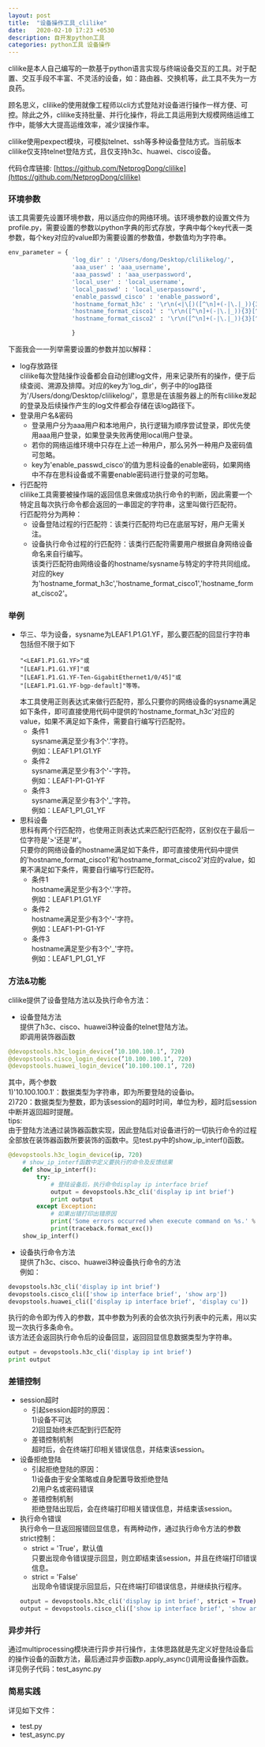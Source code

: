 ```yaml
---
layout: post
title:  "设备操作工具_clilike"
date:   2020-02-10 17:23 +0530
description: 自开发python工具
categories: python工具 设备操作 
---
```


clilike是本人自己编写的一款基于python语言实现与终端设备交互的工具。对于配置、交互手段不丰富、不灵活的设备，如：路由器、交换机等，此工具不失为一方良药。 

顾名思义，clilike的使用就像工程师以cli方式登陆对设备进行操作一样方便、可控。除此之外，clilike支持批量、并行化操作，将此工具运用到大规模网络运维工作中，能够大大提高运维效率，减少误操作率。

clilike使用pexpect模块，可模拟telnet、ssh等多种设备登陆方式。当前版本clilike仅支持telnet登陆方式，且仅支持h3c、huawei、cisco设备。  

代码仓库链接: [https://github.com/NetprogDong/clilike](https://github.com/NetprogDong/clilike)

### 环境参数

该工具需要先设置环境参数，用以适应你的网络环境。该环境参数的设置文件为profile.py，需要设置的参数以python字典的形式存放，字典中每个key代表一类参数，每个key对应的value即为需要设置的参数值，参数值均为字符串。

```python
env_parameter = {
                  'log_dir' : '/Users/dong/Desktop/clilikelog/',
                  'aaa_user' : 'aaa_username',
                  'aaa_passwd' : 'aaa_userpassword',
                  'local_user' : 'local_username',
                  'local_passwd' : 'local_userpassowrd',
                  'enable_passwd_cisco' : 'enable_password',
                  'hostname_format_h3c' : '\r\n(<|\[)([^\n]+(-|\.|_)){3}[^\n]+(>|\])',
                  'hostname_format_cisco1' : '\r\n([^\n]+(-|\.|_)){3}[^\n]+#',
                  'hostname_format_cisco2' : '\r\n([^\n]+(-|\.|_)){3}[^\n]+>',

                  }
```

下面我会一一列举需要设置的参数并加以解释：  
* log存放路径  
clilike每次登陆操作设备都会自动创建log文件，用来记录所有的操作，便于后续查阅、溯源及排障。对应的key为'log_dir'，例子中的log路径为'/Users/dong/Desktop/clilikelog/'，意思是在该服务器上的所有clilike发起的登录及后续操作产生的log文件都会存储在该log路径下。  
* 登录用户名&密码  
  - 登录用户分为aaa用户和本地用户，执行逻辑为顺序尝试登录，即优先使用aaa用户登录，如果登录失败再使用local用户登录。
  - 若你的网络运维环境中只存在上述一种用户，那么另外一种用户及密码值可忽略。
  - key为'enable_passwd_cisco'的值为思科设备的enable密码，如果网络中不存在思科设备或不需要enable密码进行登录的可忽略。
* 行匹配符  
clilike工具需要被操作端的返回信息来做成功执行命令的判断，因此需要一个特定且每次执行命令都会返回的一串固定的字符串，这里叫做行匹配符。  
行匹配符分为两种：
  - 设备登陆过程的行匹配符：该类行匹配符均已在底层写好，用户无需关注。
  - 设备执行命令过程的行匹配符：该类行匹配符需要用户根据自身网络设备命名来自行编写。  
    该类行匹配符由网络设备的hostname/sysname与特定的字符共同组成。  
    对应的key为'hostname_format_h3c','hostname_format_cisco1','hostname_format_cisco2'。

### 举例

* 华三、华为设备，sysname为LEAF1.P1.G1.YF，那么要匹配的回显行字符串包括但不限于如下
    ```
    "<LEAF1.P1.G1.YF>"或
    "[LEAF1.P1.G1.YF]"或
    "[LEAF1.P1.G1.YF-Ten-GigabitEthernet1/0/45]"或
    "[LEAF1.P1.G1.YF-bgp-default]"等等。  
    ```
  本工具使用正则表达式来做行匹配符，那么只要你的网络设备的sysname满足如下条件，即可直接使用代码中提供的'hostname_format_h3c'对应的value，如果不满足如下条件，需要自行编写行匹配符。  
  - 条件1  
  sysname满足至少有3个'.'字符。  
  例如：LEAF1.P1.G1.YF  
  - 条件2  
  sysname满足至少有3个'-'字符。  
  例如：LEAF1-P1-G1-YF  
  - 条件3  
  sysname满足至少有3个'\_'字符。  
  例如：LEAF1\_P1\_G1\_YF
* 思科设备  
思科有两个行匹配符，也使用正则表达式来匹配行匹配符，区别仅在于最后一位字符是'>'还是'#'。  
只要你的网络设备的hostname满足如下条件，即可直接使用代码中提供的'hostname_format_cisco1'和'hostname_format_cisco2'对应的value，如果不满足如下条件，需要自行编写行匹配符。  
  - 条件1  
  hostname满足至少有3个'.'字符。  
  例如：LEAF1.P1.G1.YF  
  - 条件2  
  hostname满足至少有3个'-'字符。  
  例如：LEAF1-P1-G1-YF  
  - 条件3  
  hostname满足至少有3个'\_'字符。  
  例如：LEAF1\_P1\_G1\_YF  

### 方法&功能  
clilike提供了设备登陆方法以及执行命令方法：  
* 设备登陆方法  
提供了h3c、cisco、huawei3种设备的telnet登陆方法。  
即调用装饰器函数  
```python
@devopstools.h3c_login_device(’10.100.100.1‘, 720)
@devopstools.cisco_login_device(’10.100.100.1‘, 720)
@devopstools.huawei_login_device(’10.100.100.1‘, 720)
```
其中，两个参数  
1)'10.100.100.1'：数据类型为字符串，即为所要登陆的设备ip。  
2)720：数据类型为整数，即为该session的超时时间，单位为秒，超时后session中断并返回超时提醒。  
tips:  
由于登陆方法通过装饰器函数实现，因此登陆后对设备进行的一切执行命令的过程全部放在装饰器函数所要装饰的函数中。见test.py中的show_ip_interf()函数。
```python
@devopstools.h3c_login_device(ip, 720)
    # show_ip_interf函数中定义要执行的命令及反馈结果
    def show_ip_interf():
        try:
            # 登陆设备后，执行命令display ip interface brief
            output = devopstools.h3c_cli('display ip int brief')
            print output
        except Exception:
            # 如果出错打印出错原因
            print('Some errors occurred when execute command on %s.' % ip)
            print(traceback.format_exc())
    show_ip_interf()
```
* 设备执行命令方法  
提供了h3c、cisco、huawei3种设备执行命令的方法  
例如：
```python
devopstools.h3c_cli('display ip int brief')
devopstools.cisco_cli(['show ip interface brief', 'show arp'])
devopstools.huawei_cli(['display ip interface brief', 'display cu'])
```
执行的命令即为传入的参数，其中参数为列表的会依次执行列表中的元素，用以实现一次执行多条命令。  
该方法还会返回执行命令后的设备回显，返回回显信息数据类型为字符串。  
```python
output = devopstools.h3c_cli('display ip int brief')
print output
```

### 差错控制
* session超时  
  - 引起session超时的原因：  
    1)设备不可达  
    2)回显始终未匹配到行匹配符  
  - 差错控制机制  
    超时后，会在终端打印相关错误信息，并结束该session。
* 设备拒绝登陆  
  - 引起拒绝登陆的原因：  
    1)设备由于安全策略或自身配置导致拒绝登陆  
    2)用户名或密码错误
  - 差错控制机制  
    拒绝登陆出现后，会在终端打印相关错误信息，并结束该session。
* 执行命令错误  
执行命令一旦返回报错回显信息，有两种动作，通过执行命令方法的参数strict控制：  
  - strict = 'True'，默认值  
  只要出现命令错误提示回显，则立即结束该session，并且在终端打印错误信息。  
  - strict = 'False'  
  出现命令错误提示回显后，只在终端打印错误信息，并继续执行程序。
  ```python
  output = devopstools.h3c_cli('display ip int brief', strict = True)
  output = devopstools.cisco_cli(['show ip interface brief', 'show arp'], strict = False)
  ```

### 异步并行  
通过multiprocessing模块进行异步并行操作，主体思路就是先定义好登陆设备后的操作设备的函数方法，最后通过异步函数p.apply_async()调用设备操作函数。  
详见例子代码：test_async.py  


### 简易实践  
详见如下文件：  
* test.py
* test_async.py

